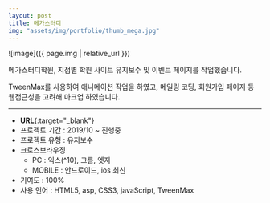 ```yaml
---
layout: post
title: 메가스터디
img: "assets/img/portfolio/thumb_mega.jpg"
---
```


![image]({{ page.img | relative_url }})


메가스터디학원, 지점별 학원 사이트 유지보수 및 이벤트 페이지를 작업했습니다.

TweenMax를 사용하여 애니메이션 작업을 하였고, 메일링 코딩, 회원가입 페이지 등 웹접근성을 고려해 마크업 하였습니다.

***
- [**URL**](http://campus.megastudy.net){:target="_blank"}
- 프로젝트 기간 : 2019/10 ~ 진행중
- 프로젝트 유형 : 유지보수
- 크로스브라우징
  - PC : 익스(^10), 크롬, 엣지
  - MOBILE : 안드로이드, ios 최신
- 기여도 : 100%
- 사용 언어 : HTML5, asp, CSS3, javaScript, TweenMax

